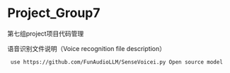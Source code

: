 # Project_Group7
第七组project项目代码管理
  
  语音识别文件说明（Voice recognition file description）
     
     use https://github.com/FunAudioLLM/SenseVoicei.py Open source model
